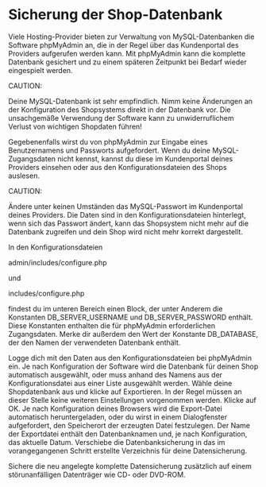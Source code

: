 # Sicherung der Shop-Datenbank 

Viele Hosting-Provider bieten zur Verwaltung von MySQL-Datenbanken die Software phpMyAdmin an, die in der Regel über das Kundenportal des Providers aufgerufen werden kann. Mit phpMyAdmin kann die komplette Datenbank gesichert und zu einem späteren Zeitpunkt bei Bedarf wieder eingespielt werden.

CAUTION:

Deine MySQL-Datenbank ist sehr empfindlich. Nimm keine Änderungen an der Konfiguration des Shopsystems direkt in der Datenbank vor. Die unsachgemäße Verwendung der Software kann zu unwiderruflichem Verlust von wichtigen Shopdaten führen!

Gegebenenfalls wirst du von phpMyAdmin zur Eingabe eines Benutzernamens und Passworts aufgefordert. Wenn du deine MySQL-Zugangsdaten nicht kennst, kannst du diese im Kundenportal deines Providers einsehen oder aus den Konfigurationsdateien des Shops auslesen.

CAUTION:

Ändere unter keinen Umständen das MySQL-Passwort im Kundenportal deines Providers. Die Daten sind in den Konfigurationsdateien hinterlegt, wenn sich das Passwort ändert, kann das Shopsystem nicht mehr auf die Datenbank zugreifen und dein Shop wird nicht mehr korrekt dargestellt.

In den Konfigurationsdateien

admin/includes/configure.php

und

includes/configure.php

findest du im unteren Bereich einen Block, der unter Anderem die Konstanten DB\_SERVER\_USERNAME und DB\_SERVER\_PASSWORD enthält. Diese Konstanten enthalten die für phpMyAdmin erforderlichen Zugangsdaten. Merke dir außerdem den Wert der Konstante DB\_DATABASE, der den Namen der verwendeten Datenbank enthält.

Logge dich mit den Daten aus den Konfigurationsdateien bei phpMyAdmin ein. Je nach Konfiguration der Software wird die Datenbank für deinen Shop automatisch ausgewählt, oder muss anhand des Namens aus der Konfigurationsdatei aus einer Liste ausgewählt werden. Wähle deine Shopdatenbank aus und klicke auf Exportieren. In der Regel müssen an dieser Stelle keine weiteren Einstellungen vorgenommen werden. Klicke auf OK. Je nach Konfiguration deines Browsers wird die Export-Datei automatisch heruntergeladen, oder du wirst in einem Dialogfenster aufgefordert, den Speicherort der erzeugten Datei festzulegen. Der Name der Exportdatei enthält den Datenbanknamen und, je nach Konfiguration, das aktuelle Datum. Verschiebe die Datenbanksicherung in das im vorangegangenen Schritt erstellte Verzeichnis für deine Datensicherung.

Sichere die neu angelegte komplette Datensicherung zusätzlich auf einem störunanfälligen Datenträger wie CD- oder DVD-ROM.



